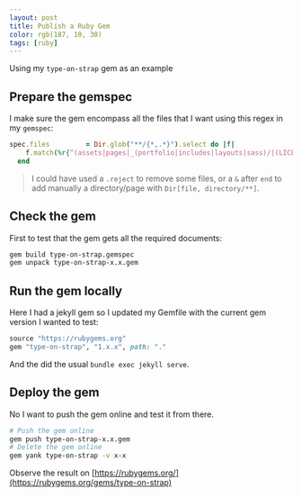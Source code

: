 ```yaml
---
layout: post
title: Publish a Ruby Gem
color: rgb(187, 10, 30)
tags: [ruby]
---
```


Using my `type-on-strap` gem as an example

## Prepare the gemspec

I make sure the gem encompass all the files that I want using this regex in my `gemspec`:

```ruby
spec.files         = Dir.glob("**/{*,.*}").select do |f|
    f.match(%r{^(assets|pages|_(portfolio|includes|layouts|sass)/|(LICENSE|Gemfile|_config.yml|index.html)((\.(txt|md|markdown)|$)))}i)
  end
```

> I could have used a `.reject` to remove some files, or a `&` after `end` to add manually a directory/page with `Dir[file, directory/**]`.

## Check the gem

First to test that the gem gets all the required documents:
```bash
gem build type-on-strap.gemspec 
gem unpack type-on-strap-x.x.gem 
```

## Run the gem locally

Here I had a jekyll gem so I updated my Gemfile with the current gem version I wanted to test:

```ruby
source "https://rubygems.org"
gem "type-on-strap", "1.x.x", path: "."
```

And the did the usual `bundle exec jekyll serve`.

## Deploy the gem

No I want to push the gem online and test it from there. 

```bash
# Push the gem online
gem push type-on-strap-x.x.gem 
# Delete the gem online
gem yank type-on-strap -v x-x 
```

Observe the result on [https://rubygems.org/](https://rubygems.org/gems/type-on-strap)
